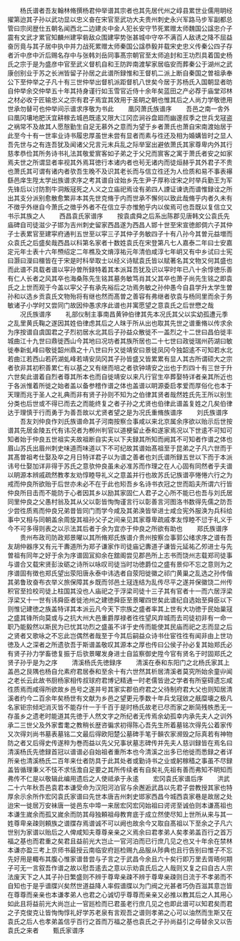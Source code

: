<!-- { "loadSidebar": true } -->
　　杨氏谱者吾友翰林脩撰杨君仲举谱其宗者也其先居代州之崞县累世业儒用眀经擢第迨其子孙以武功显以忠义奋在宋官至武功大夫贵州刺史永兴军路马步军副都总管曰宗闵歴仕五朝名闻西北二边建炎中金人犯长安守节死累赠太师魏国公諡忠介子震有文武才累官知麟州建寜砦敌众围建寜势张甚城中守卒不满百人敌诱之降不屈益奋厉竟与其子居中执中并力战死累赠太师秦国公諡恭毅并载宋史忠义传秦公四子存者沂中彦中沂后赐名存中与张韩刘岳同事髙宗朝官至太师追封和王功烈具着国史杨氏之宗于是为盛彦中官至武义督机自和王防跸南渡挈家居临安而葬秦公于湖州之武康创别业于苏之长洲皆留子孙居之此谱所録惟和王督机二派上断自秦国之曽祖承奉公下至仲举之子凡十有三世仲举出督机派距督机八世矣今居于苏杨氏入国朝显者昉自仲举余交仲举五十年其持身谨行如玉雪官近侍十余年矣蓝田之产必荐于庙堂邓林之材必收于匠输忠义之宗有君子焉宜其效用于圣眀之朝也惟其后之人尚力学敬徳用世承勿替可也仲举间示谱求序敬为书此
　　凰冈萧氏族谱序
　　吾邑之南一舎外曰凰冈壤地肥沃宜耕稼去城邑既逺又限大江冈峦涧谷盘廻而幽邃叔季之世兵戈冦盗之祸常不及故其人愿慤勤生自足无慕外之意而为望于乡者萧氏也萧自宋南渡始居于此至今十有一世率业诗书履忠厚虽世未尝有显者而素与徃还及相为婚媾皆时之显人吾先世与之有连吾犹及闻诸父兄言元末兵乱之际举室出避依萧氏其家尊卑内外其行慈孝恭俭其所务诗书礼法其敬爱賔客如子弟之于父兄而賔客之寓于萧氏者安之如家焉夫世之所谓显者率视其外焉耳徳行本诸内者也茍无诸内而徒烜赫乎其外君子不贵也萧氏其可谓有诸内者欤吾生晚不及识其老长而与信立徃还为人俭质和易不事表襮繇邑庠生陞太学出族谱求序之考其谱自诠始乡先生尹子厚称诠宋之时举兵勤王为军先锋后以讨防割牛洞叛冦死之人义之立庙祀焉诠有弟四人諲证谏诜而谱惟録诠之所出其支分派别愈散愈繁非本其先世克脩于内而世承不懈何以致此哉脩乎内者久未有不徴乎外继自今萧氏之徴乎外者不在信立乎亦惟勉乎内以俟焉可也吾既以复信立又书示其族之人
　　西昌袁氏家谱序
　　按袁虞舜之后系出陈郡见唐韩文公袁氏先庙碑自司徒滋少子邯为吉州刺史留家西昌遂为西昌人邯十世至宋宣徳郎倜六子其仲子士表累官至建寜府通判五世至以寜三子其仲子务敏四子十有八孙今其曽元益増而众袁氏之后盛矣哉西昌以科第名家者十数姓袁氏在宋登第凡七人嘉泰二年曰士安嘉定元年士表十六年槱绍定二年樵及文焴淳祐元年清伯咸淳七年岄又有中乡试曰士宪曰灏曰濚曰櫮皆在于宋是时科举取士以经义诗赋袁氏皆以赋著名其文物又何其盛也而此谱不具载者谱以寜孙曽所録特着其本派耳吾犹及识以寜时年已八十余惇徳乐善有仁人长者之风其卒也海桑陈先生铭其墓务敏笃肖其父其卒也萧子尚先生铭之即袁氏之上世而观于今盖以寜父子有承先裕后之功焉务敏之孙仲愚今自县学升太学生曽孙和以选乡贡袁氏文物殆将有继也然而髙曽之善容有弗继者欤袁与杨同里而余于务敏诸子小学时又尝同门故因仲愚求序此谱也并寓愿望之意袁氏之后世懋之哉
　　况氏族谱序
　　礼部仪制主事南昌黄钟伯律其先本况氏其父以实幼孤遭元季之乱里黄氏鞠之遂因其姓伯律虑其后之人昩于所从出也取其先世之谱重脩以传求余为序按谱自虞国君之子烈初居水北其后子孙益众散徙不一盖烈之十二世曰昌伯徙丰城曲江十九世曰鼎徙西山今其地曰况坊者其族所居也二十七世曰政徙瑞州药湖曰敏徙奉新虬峰曰敬徙韶州鼎之十八世曰升又徙靖安曰景徙凤冈今独韶逺不可知若水北若曲江若西山若药湖虬峰若靖安凤冈其子孙皆盛又皆累累有显人其古所谓硕大之宗者欤非其初积善累仁有以基之又有继而培之者欤钟靖安之出也于烈四十有三世于升六世矣此谱着自烈者尊其所本也而自徙靖安以来凡行官生卒葬娶特详者亲其所近也于各派惟着所徙之始者盖以备参稽作谱之体也盖谱以眀源委启孝爱而厚俗化也本于天理而兆于圣人之礼典而非有贤子孙则不知为之伯律其贤者哉然姓氏先王所以别生分类也后世或不得已而去之而能终复之者子孙之尤贤也伯律此谱盖复姓之几矣伯律达于理慎于行而勇于为善吾故以尤贤者望之是为况氏重脩族谱序
　　刘氏族谱序
　　吾友刘仲良作刘氏族谱命其子河南按察佥事咸以来北京属余序欲以贻示后世按谱其先居金陵五代有讳况者为栁州判官以道梗留止泰和遂家焉况以下世逺不可知可知者始于仲良五世祖实夫故祖断自实夫以下夫録其所知而阙其不可知者作谱之体也眉山苏氏出眉州刺史味道而味道以下不可纪故其谱始髙祖至于昆弟之子凡六世而于其髙曽祖考仕娶及卒之月日特详君子以为谱之善者也刘氏谱所録五世以下而于本派讳号仕娶加详非得于苏氏之意欤仲良虽未必准苏而作理之在人心固有同然者乎夫谱以眀源本辨戚疏然教孝友劝惇睦导礼义之意盖并行也故苏氏记族谱亭惓惓六行之为戒而仲良所欲贻于后世亦未必不在于此也矧吾乡名诗书衣冠之世而蹈夫所谓六行皆仲良所目击而不能防于心者因其乡以励其家固仁人君子之心所不能已也吾与刘氏居同里仲良之父愚村翁及其从父以彰皆恂恂谨言行以彰善言河图洛书数得先儒之防吾少尝徃质焉而仲良兄弟昔皆同门而学今咸及其弟涣皆举进士咸佥宪外服涣为兵科给事中又相与同朝盖余周旋其祖孙父子之间亲见其家尊卑疏戚孝友惇睦不愆于礼义于今不可多得则表之以示法其后者于余为宜亦于仲良之所欲有助也
　　郑氏族谱序
　　贵州布政司防政郑景曜以其所脩郑氏族谱介贵州按察佥事郭公绪求序之谱有吾友胡仲器序又有元干夀道所为郑子谦家作司徒庙记夀道子谦皆元延祐乙夘进士与先曽祖有同年之好于余为序谱固冝抑余在舘阁尝见郡邑所上志书而饶州志载郑司徒事与谱合又载宋贤彭汝砺之诗所以咏叹司徒当时功徳爵位之盛有景仰不忘之意则为之序谱固有徴也郑氏望出荥阳唐永泰中讳选者自荥阳徙徽之祁门黄巢之乱选之孙传偕其弟鲁玫奋布衣举义旅保障其乡既而邻邑土冦连结为乱传尽平之遂并保徽饶二州传积官至捡校司徒上柱国其没也人庙祀之于浮梁司徒十三子其有官者十一而六居浮梁浮梁又十一世有讳舜臣者徙池州之建徳舜臣至景曜四世矣此谱纪自选始至舜臣以下则惟记建徳之族盖特详其本派云凡今天下宗族之盛者率其上世有大功徳于民始巢冦之盛其锋所向莫或与之抗大州大邑重爵厚禄者徃徃望风弃城而去司徒初非有一命一职乃能毅然以斯民为已忧其功烈之盛虽不详于史传而能使其民庙而祀之志而显之后之贤者又歌咏之不忘此岂偶然者哉至于今其后嗣益众诗书仕宦徃徃有闻非由上世功徳及人之深者之所遗欤吾于斯谱盖敬叹其源本之厚也传曰公侯子孙必复其始郑氏必有贤子孙力学畜徳复振于后欤景曜发身进士自监察御史陞今官有贤名于时固郑氏之贤子孙乎是为之序
　　清溪杨氏先徳録序
　　清溪在泰和东阳门之北杨氏家其上盖邑之艮隅也杨自允素府君居泰和至余十有六世然其析居清溪者莫究所始余童丱闻之老长云此故书厨杨家相传叔球府君博记精通一时老儒皆逊之学者有所窒碍遗忘咸徃质焉而咸得所欲故乡邑号之遂并号其家实郡伯府君之父待制府君大父也则知居清溪者约今二百余年矣杨世有文献为乡邑之望更元季数十年兵戈冦敓之旤糜壊之极凡名家钜宗倾圯消灭皆不能存什一于千百于是时杨氏故老已尽而家之断简残帙悉无一存虽乡之遗老时能道其先徳于人然文字之所纪者无传焉余幼孤幸内承先夫人之训外承二三世父及外家耆耄之教稍长歴咨徧求初得陈心吾先生所着墓铭次得先公着家传又次得刘尚书墓表墓铭二文最后得欧阳楚公墓碑手笔于贑农家濒毁之际真若有神物防之者又后得史传遂稡为巻而益以先父兄事状墓志碑传并先夫人慈训録皆在焉名曰清溪杨氏先徳録首冠以谱谱必自始祖者重所本也今清溪之出多已他徙而悉録之者详所亲也清溪杨氏二百年来仕者防具于此其处者或勤诗书之业或躬稼穑之事虽不尽録盖皆循理秉义不忮不求恬澹自足要之其所传续者有自矣礼先祖有善而弗知不眀知而弗传不仁是以敬辑此编用遗后之人使祗承于永逺
　　宏冈袁氏家谱后序
　　洪武二十六年秋吾邑袁君本谦受命为汉阳河泊官与余邂逅武昌以先君子尝教授其家也特厚余示余所作宏冈袁氏家谱曰先世本唐吉州刺史邯家西昌今城西袁家巷是故居之处迨宋一徙居万安袜唐一徙邑东中埠一来居宏冈宏冈始祖曰谔谔至诚伯则本谦髙祖也本谦生嵗余而孤又嵗余而防其母独頼祖母教育底于成立然使尽知上世所从来与其一姓尊卑亲疎则頼族之谱牒存焉谱诚不可以阙也故余今又取自髙祖以下至余之子凡六世别为家谱以贻后之人俾咸知夫尊尊亲亲之义焉余曰君孝弟人矣孝弟盖百行之首万福之基也而君重之矣君且益前光大岂止一官河泊而已行庶几见之也又十年余在禁林本谦亦盈三考上京师书最授云南临安府廵检赐九品服从陟典也且行告别曰惟子不忘先好用是輙布其腹心惟家谱昔尝与子言之于武昌今余且六十矣行即万里去胥晤何期子可无一言叙吾作谱之故以慰吾逺去之意以示劝袁氏后之人哉则又复之曰自古人宗法废天下之人其子孙日繁盛则不辨于尊卑亲疎不辨于尊卑亲疎则日流于不孝弟而不自知也于是乎谱牒兴矣然世道益降人率假谱牒以为门阀之光甚者巧伪百滋其意岂皆在尊尊而亲亲也本谦孝弟人也君之心诚切乎尊尊而亲亲又必推以教其后之人其用心如此且将益前光大尚岂止一官廵检而已君虽老行庶几见之也即此谱可以知君矣而君之子克俊克让皆恂恂惇礼好学苏老泉有言观吾之谱则孝弟之心可以油然而生斯又在袁氏之后人也孝弟盖信乎百行之首而万福之基也袁氏之子孙尚益引之毋替余又以告袁氏之来者
　　甄氏家谱序
